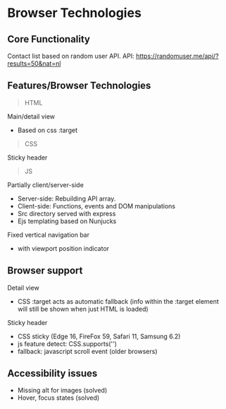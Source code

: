 # Browser Technologies

## Core Functionality

Contact list based on random user API.
API: https://randomuser.me/api/?results=50&nat=nl

## Features/Browser Technologies

> HTML

Main/detail view
- Based on css :target

> CSS

Sticky header

> JS

Partially client/server-side
- Server-side: Rebuilding API array.
- Client-side: Functions, events and DOM manipulations
- Src directory served with express
- Ejs templating based on Nunjucks

Fixed vertical navigation bar
- with viewport position indicator

## Browser support

Detail view
- CSS :target acts as automatic fallback (info within the :target element will still be shown when just HTML is loaded)

Sticky header 
- CSS sticky (Edge 16, FireFox 59, Safari 11, Samsung 6.2)
- js feature detect: CSS.supports('')
- fallback: javascript scroll event (older browsers)

## Accessibility issues

- Missing alt for images (solved)
- Hover, focus states (solved)